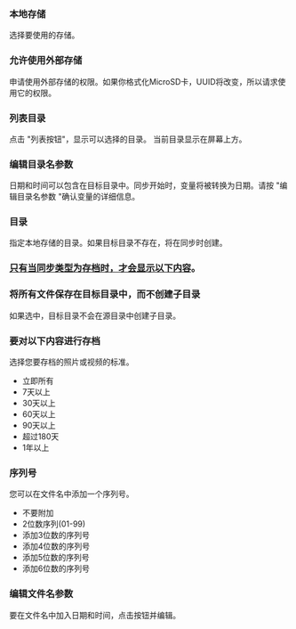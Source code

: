 ### 本地存储

选择要使用的存储。

### 允许使用外部存储

申请使用外部存储的权限。如果你格式化MicroSD卡，UUID将改变，所以请求使用它的权限。

### 列表目录

点击 "列表按钮"，显示可以选择的目录。 当前目录显示在屏幕上方。

### 编辑目录名参数
日期和时间可以包含在目标目录中。同步开始时，变量将被转换为日期。请按 "编辑目录名参数 "确认变量的详细信息。

### 目录
指定本地存储的目录。如果目标目录不存在，将在同步时创建。

### <u>只有当同步类型为存档时，才会显示以下内容</u>。
### 将所有文件保存在目标目录中，而不创建子目录
如果选中，目标目录不会在源目录中创建子目录。
### 要对以下内容进行存档

选择您要存档的照片或视频的标准。

- 立即所有
- 7天以上
- 30天以上
- 60天以上
- 90天以上
- 超过180天
- 1年以上

### 序列号

您可以在文件名中添加一个序列号。

- 不要附加
- 2位数序列(01-99)
- 添加3位数的序列号
- 添加4位数的序列号
- 添加5位数的序列号
- 添加6位数的序列号

### 编辑文件名参数

要在文件名中加入日期和时间，点击按钮并编辑。